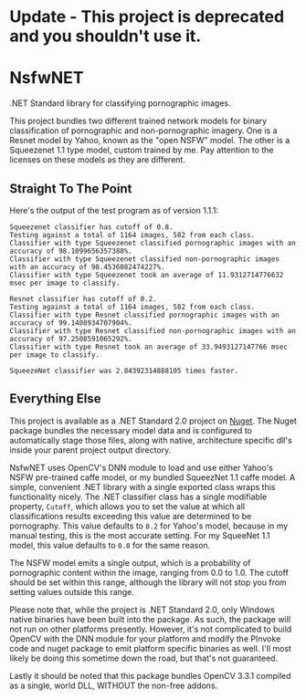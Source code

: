 # Update - This project is deprecated and you shouldn't use it.


# NsfwNET
.NET Standard library for classifying pornographic images.

This project bundles two different trained network models for binary classification of pornographic and non-pornographic imagery. One is a Resnet model by Yahoo, known as the "open NSFW" model. The other is a Squeezenet 1.1 type model, custom trained by me. Pay attention to the licenses on these models as they are different.

## Straight To The Point
Here's the output of the test program as of version 1.1.1:

```
Squeezenet classifier has cutoff of 0.8.
Testing against a total of 1164 images, 582 from each class.
Classifier with type Squeezenet classified pornographic images with an accuracy of 98.1099656357388%.
Classifier with type Squeezenet classified non-pornographic images with an accuracy of 98.4536082474227%.
Classifier with type Squeezenet took an average of 11.9312714776632 msec per image to classify.

Resnet classifier has cutoff of 0.2.
Testing against a total of 1164 images, 582 from each class.
Classifier with type Resnet classified pornographic images with an accuracy of 99.1408934707904%.
Classifier with type Resnet classified non-pornographic images with an accuracy of 97.2508591065292%.
Classifier with type Resnet took an average of 33.9493127147766 msec per image to classify.

SqueezeNet classifier was 2.84392314888105 times faster.
```


## Everything Else

This project is available as a .NET Standard 2.0 project on [Nuget](https://www.nuget.org/packages/NsfwNET). The Nuget package bundles the necessary model data and is configured to automatically stage those files, along with native, architecture specific dll's inside your parent project output directory.

NsfwNET uses OpenCV's DNN module to load and use either Yahoo's NSFW pre-trained caffe model, or my bundled SqueezNet 1.1 caffe model. A simple, convenient .NET library with a single exported class wraps this functionality nicely. The .NET classifier class has a single modifiable property, `Cutoff`, which allows you to set the value at which all classifications results exceeding this value are determined to be pornography. This value defaults to `0.2` for Yahoo's model, because in my manual testing, this is the most accurate setting. For my SqueeNet 1.1 model, this value defaults to `0.8` for the same reason.

The NSFW model emits a single output, which is a probability of pornographic content within the image, ranging from 0.0 to 1.0. The cutoff should be set within this range, although the library will not stop you from setting values outside this range.

Please note that, while the project is .NET Standard 2.0, only Windows native binaries have been built into the package. As such, the package will not run on other platforms presently. However, it's not complicated to build OpenCV with the DNN module for your platform and modify the PInvoke code and nuget package to emit platform specific binaries as well. I'll most likely be doing this sometime down the road, but that's not guaranteed.

Lastly it should be noted that this package bundles OpenCV 3.3.1 compiled as a single, world DLL, WITHOUT the non-free addons.
